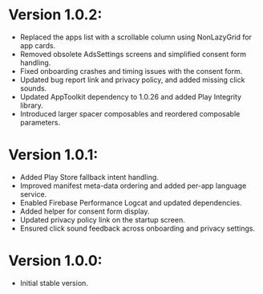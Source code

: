 # Version 1.0.2:

- Replaced the apps list with a scrollable column using NonLazyGrid for app cards.
- Removed obsolete AdsSettings screens and simplified consent form handling.
- Fixed onboarding crashes and timing issues with the consent form.
- Updated bug report link and privacy policy, and added missing click sounds.
- Updated AppToolkit dependency to 1.0.26 and added Play Integrity library.
- Introduced larger spacer composables and reordered composable parameters.

# Version 1.0.1:

- Added Play Store fallback intent handling.
- Improved manifest meta-data ordering and added per-app language service.
- Enabled Firebase Performance Logcat and updated dependencies.
- Added helper for consent form display.
- Updated privacy policy link on the startup screen.
- Ensured click sound feedback across onboarding and privacy settings.

# Version 1.0.0:
- Initial stable version.